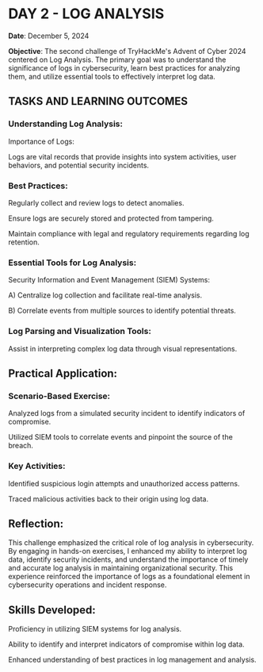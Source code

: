 # DAY 2 - LOG ANALYSIS
**Date**: December 5, 2024

**Objective**: 
The second challenge of TryHackMe's Advent of Cyber 2024 centered on Log Analysis.
The primary goal was to understand the significance of logs in cybersecurity, learn best practices for analyzing them, and utilize essential tools to effectively interpret log data.

## TASKS AND LEARNING OUTCOMES

### Understanding Log Analysis:
Importance of Logs:

Logs are vital records that provide insights into system activities, user behaviors, and potential security incidents.

### Best Practices:
Regularly collect and review logs to detect anomalies.

Ensure logs are securely stored and protected from tampering.

Maintain compliance with legal and regulatory requirements regarding log retention.

### Essential Tools for Log Analysis:
Security Information and Event Management (SIEM) Systems:

A) Centralize log collection and facilitate real-time analysis.

B) Correlate events from multiple sources to identify potential threats.

### Log Parsing and Visualization Tools:
Assist in interpreting complex log data through visual representations.

## Practical Application:
### Scenario-Based Exercise:
Analyzed logs from a simulated security incident to identify indicators of compromise.

Utilized SIEM tools to correlate events and pinpoint the source of the breach.

### Key Activities:
Identified suspicious login attempts and unauthorized access patterns.

Traced malicious activities back to their origin using log data.

## Reflection:
This challenge emphasized the critical role of log analysis in cybersecurity. 
By engaging in hands-on exercises, I enhanced my ability to interpret log data, identify security incidents, and understand the importance of timely and accurate log analysis in maintaining organizational security.
This experience reinforced the importance of logs as a foundational element in cybersecurity operations and incident response.

## Skills Developed:
Proficiency in utilizing SIEM systems for log analysis.

Ability to identify and interpret indicators of compromise within log data.

Enhanced understanding of best practices in log management and analysis.
